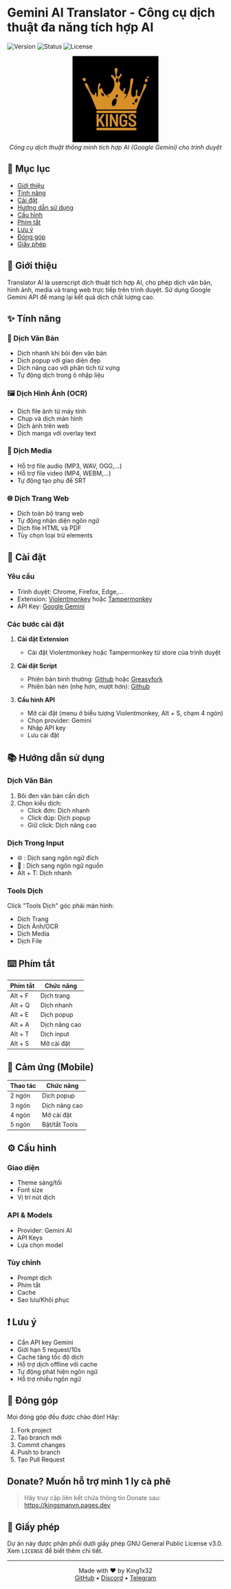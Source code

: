 # Gemini AI Translator - Công cụ dịch thuật đa năng tích hợp AI

![Version](https://img.shields.io/badge/version-4.2-blue)
![Status](https://img.shields.io/badge/status-updated-green)
![License](https://img.shields.io/badge/license-GNU-orange)

<div align="center">
  <img src="kings.jpg" alt="Translator AI Logo" width="200"/>
  <br>
  <i>Công cụ dịch thuật thông minh tích hợp AI (Google Gemini) cho trình duyệt</i>
</div>

## 📖 Mục lục
- [Giới thiệu](#-giới-thiệu)
- [Tính năng](#-tính-năng)
- [Cài đặt](#-cài-đặt)
- [Hướng dẫn sử dụng](#-hướng-dẫn-sử-dụng)
- [Cấu hình](#-cấu-hình)
- [Phím tắt](#-phím-tắt)
- [Lưu ý](#-lưu-ý)
- [Đóng góp](#-đóng-góp)
- [Giấy phép](#-giấy-phép)

## 🌟 Giới thiệu

Translator AI là userscript dịch thuật tích hợp AI, cho phép dịch văn bản, hình ảnh, media và trang web trực tiếp trên trình duyệt. Sử dụng Google Gemini API để mang lại kết quả dịch chất lượng cao.

## ✨ Tính năng

### 📝 Dịch Văn Bản
- Dịch nhanh khi bôi đen văn bản
- Dịch popup với giao diện đẹp
- Dịch nâng cao với phân tích từ vựng
- Tự động dịch trong ô nhập liệu

### 🖼️ Dịch Hình Ảnh (OCR)
- Dịch file ảnh từ máy tính
- Chụp và dịch màn hình
- Dịch ảnh trên web
- Dịch manga với overlay text

### 🎵 Dịch Media
- Hỗ trợ file audio (MP3, WAV, OGG,...)
- Hỗ trợ file video (MP4, WEBM,...)
- Tự động tạo phụ đề SRT

### 🌐 Dịch Trang Web
- Dịch toàn bộ trang web
- Tự động nhận diện ngôn ngữ
- Dịch file HTML và PDF
- Tùy chọn loại trừ elements

## 🔧 Cài đặt

### Yêu cầu
- Trình duyệt: Chrome, Firefox, Edge,...
- Extension: [Violentmonkey](https://violentmonkey.github.io/) hoặc [Tampermonkey](https://www.tampermonkey.net/)
- API Key: [Google Gemini](https://makersuite.google.com/app/apikey)

### Các bước cài đặt

1. **Cài đặt Extension**
   - Cài đặt Violentmonkey hoặc Tampermonkey từ store của trình duyệt

2. **Cài đặt Script**
   - Phiên bản bình thường: [Github](https://github.com/king1x32/UserScripts/raw/refs/heads/main/Gemini_AI_Translator.user.js) hoặc [Greasyfork](https://greasyfork.org/vi/scripts/529348-gemini-ai-translator-inline-popup?locale_override=1)
   - Phiên bản nén (nhẹ hơn, mượt hơn): [Github](https://raw.githubusercontent.com/king1x32/compiledUserscripts/release/release/Gemini20AI20Translator2028Inline2020Popup29.user.js)

3. **Cấu hình API**
   - Mở cài đặt (menu ở biểu tượng Violentmonkey, Alt + S, chạm 4 ngón)
   - Chọn provider: Gemini
   - Nhập API key
   - Lưu cài đặt

## 📚 Hướng dẫn sử dụng

### Dịch Văn Bản
1. Bôi đen văn bản cần dịch
2. Chọn kiểu dịch:
   - Click đơn: Dịch nhanh
   - Click đúp: Dịch popup
   - Giữ click: Dịch nâng cao

### Dịch Trong Input
- 🌐 : Dịch sang ngôn ngữ đích
- 🔄 : Dịch sang ngôn ngữ nguồn
- Alt + T: Dịch nhanh

### Tools Dịch
Click "Tools Dịch" góc phải màn hình:
- Dịch Trang
- Dịch Ảnh/OCR
- Dịch Media
- Dịch File

## ⌨️ Phím tắt

| Phím tắt | Chức năng |
|----------|-----------|
| Alt + F | Dịch trang |
| Alt + Q | Dịch nhanh |
| Alt + E | Dịch popup |
| Alt + A | Dịch nâng cao |
| Alt + T | Dịch input |
| Alt + S | Mở cài đặt |

## 📱 Cảm ứng (Mobile)

| Thao tác | Chức năng |
|----------|-----------|
| 2 ngón | Dịch popup |
| 3 ngón | Dịch nâng cao |
| 4 ngón | Mở cài đặt |
| 5 ngón | Bật/tắt Tools |

## ⚙️ Cấu hình

### Giao diện
- Theme sáng/tối
- Font size
- Vị trí nút dịch

### API & Models
- Provider: Gemini AI
- API Keys
- Lựa chọn model

### Tùy chỉnh
- Prompt dịch
- Phím tắt
- Cache
- Sao lưu/Khôi phục

## ❗ Lưu ý

- Cần API key Gemini
- Giới hạn 5 request/10s
- Cache tăng tốc độ dịch
- Hỗ trợ dịch offline với cache
- Tự động phát hiện ngôn ngữ
- Hỗ trợ nhiều ngôn ngữ

## 🤝 Đóng góp

Mọi đóng góp đều được chào đón! Hãy:
1. Fork project
2. Tạo branch mới
3. Commit changes
4. Push to branch
5. Tạo Pull Request

## Donate? Muốn hỗ trợ mình 1 ly cà phê
  > Hãy truy cập liên kết chứa thông tin Donate sau: https://kingsmanvn.pages.dev

## 📄 Giấy phép

Dự án này được phân phối dưới giấy phép GNU General Public License v3.0. Xem `LICENSE` để biết thêm chi tiết.

---

<div align="center">
  Made with ❤️ by King1x32
  <br>
  <a href="https://github.com/king1x32">GitHub</a> •
  <a href="https://discord.gg/rhq5zgP79G">Discord</a> •
  <a href="https://t.me/geminiaitranslator">Telegram</a>
</div>
